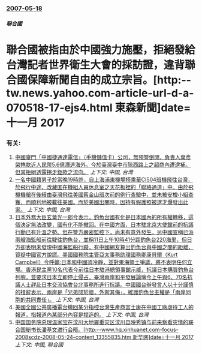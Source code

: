 ### [2007-05-18](/news/2007/05/18/index.md)

##### 聯合國
# 聯合國被指由於中國強力施壓，拒絕發給台灣記者世界衛生大會的採訪證，違背聯合國保障新聞自由的成立宗旨。[http:--tw.news.yahoo.com-article-url-d-a-070518-17-ejs4.html 東森新聞]date=十一月 2017 




### 有关:

1. [中國廈門「中國捷通達電信」（手機儲值卡）公司，無預警倒閉，負責人葉彥榮捲款近人民幣5.6億潛逃海外。今於臺灣臺中市陝西路上之超商內遭逮補。但其拒絕透露捲走鉅款之流向。](/news/2012/12/9/中國廈門-中國捷通達電信-手機儲值卡-公司-無預警倒閉-負責人葉彥榮捲款近人民幣56億潛逃海外-今於臺灣臺中市陝西路.md) _上下文: 中国, 台灣_
2. [ 一名中國籍男子於當晚19時許，自上海浦東機場搭乘華CI504班機飛往台灣，於飛行中途，改藏匿在機組人員休息室之天花板裡的「聯絡通道」中。由於飛機機艙在後續由臺灣飛往美國舊金山班次前的例行查驗中，並未被安檢小組查獲，而順利地被載往美國。而於美國出關時，因持有假護照被逮才爆發出此案。](/news/2012/10/21/一名中國籍男子於當晚19時許-自上海浦東機場搭乘華CI504班機飛往台灣-於飛行中途-改藏匿在機組人員休息室之天花板裡.md) _上下文: 中国, 台灣_
3. [ 日本外務大臣玄葉光一郎今表示，釣魚台國有化是日本國內的所有權轉移，這個決定無法改變，國有化不能撤回。在中國方面，日本駐北京大使館前的抗議行動已有升溫之勢。但在警方嚴密監控下，尚未有意外發生。另中國宣稱已派兩艘海監船前往駛往釣魚台，並稱11日上午10時41分距釣魚台220海里，但日方卻表明未發現中國海監船行蹤，有中國網友算出釣魚台與中國之間的距離，質疑中國官方說謊。美國國務院主管亞太事務助理國務卿康貝爾（Kurt Campbell）今呼籲:日本和中國須冷靜，並對東海領土爭議，將不表明任何立場。香港民主黨10名代表今前往日本駐港總領事館示威，抗議日本購買釣魚台列嶼，並要求日本立即停止侵占。臺灣兩岸和平發展論壇今上午與6、70名抗議人士趕赴日本交流協會台北事務所進行抗議。中國國台辦發言人以十分謹慎的措辭表示，兩岸是「兄弟鬩於牆，外禦其侮」，維護釣魚台主權是「兩岸同胞的共同責任」。](/news/2012/09/12/日本外務大臣玄葉光一郎今表示-釣魚台國有化是日本國內的所有權轉移-這個決定無法改變-國有化不能撤回-在中國方面-日本駐.md) _上下文: 中国, 台灣_
4. [美國全國公共廣播電台撤回某分指控台灣生產商富士康在中國工廠虐待工人的報道，指報道內某部分內容是捏造的。](/news/2012/03/18/美國全國公共廣播電台撤回某分指控台灣生產商富士康在中國工廠虐待工人的報道-指報道內某部分內容是捏造的.md) _上下文: 中国, 台灣_
5. [中国国务院总理温家宝在汶川大地震重灾区汶川县映秀镇与前来察看灾情的联合国秘书长潘基文进行会晤。[http:--www.hq.xinhuanet.com-focus-2008scdz-2008-05-24-content_13355835.htm 新华网]date=十一月 2017 ](/news/2008/05/24/中国国务院总理温家宝在汶川大地震重灾区汶川县映秀镇与前来察看灾情的联合国秘书长潘基文进行会晤-http-wwwh.md) _上下文: 中国, 聯合國_
